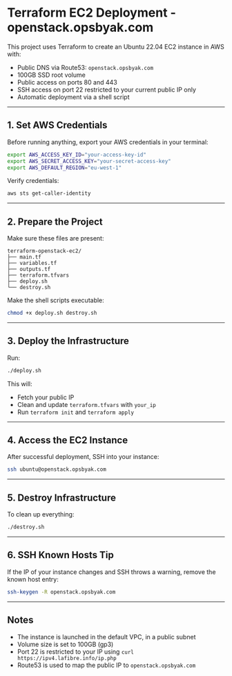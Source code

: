 # Terraform EC2 Deployment - openstack.opsbyak.com

This project uses Terraform to create an Ubuntu 22.04 EC2 instance in AWS with:
- Public DNS via Route53: `openstack.opsbyak.com`
- 100GB SSD root volume
- Public access on ports 80 and 443
- SSH access on port 22 restricted to your current public IP only
- Automatic deployment via a shell script

---

## 1. Set AWS Credentials

Before running anything, export your AWS credentials in your terminal:

```bash
export AWS_ACCESS_KEY_ID="your-access-key-id"
export AWS_SECRET_ACCESS_KEY="your-secret-access-key"
export AWS_DEFAULT_REGION="eu-west-1"
```

Verify credentials:

```bash
aws sts get-caller-identity
```

---

## 2. Prepare the Project

Make sure these files are present:

```
terraform-openstack-ec2/
├── main.tf
├── variables.tf
├── outputs.tf
├── terraform.tfvars
├── deploy.sh
└── destroy.sh
```

Make the shell scripts executable:

```bash
chmod +x deploy.sh destroy.sh
```

---

## 3. Deploy the Infrastructure

Run:

```bash
./deploy.sh
```

This will:
- Fetch your public IP
- Clean and update `terraform.tfvars` with `your_ip`
- Run `terraform init` and `terraform apply`

---

## 4. Access the EC2 Instance

After successful deployment, SSH into your instance:

```bash
ssh ubuntu@openstack.opsbyak.com
```

---

## 5. Destroy Infrastructure

To clean up everything:

```bash
./destroy.sh
```

---

## 6. SSH Known Hosts Tip

If the IP of your instance changes and SSH throws a warning, remove the known host entry:

```bash
ssh-keygen -R openstack.opsbyak.com
```

---

## Notes

- The instance is launched in the default VPC, in a public subnet
- Volume size is set to 100GB (gp3)
- Port 22 is restricted to your IP using `curl https://ipv4.lafibre.info/ip.php`
- Route53 is used to map the public IP to `openstack.opsbyak.com`
